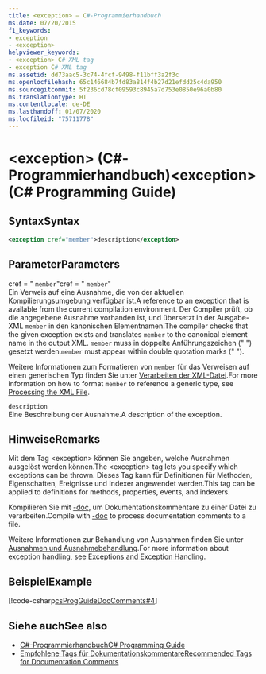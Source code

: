```yaml
---
title: <exception> – C#-Programmierhandbuch
ms.date: 07/20/2015
f1_keywords:
- exception
- <exception>
helpviewer_keywords:
- <exception> C# XML tag
- exception C# XML tag
ms.assetid: dd73aac5-3c74-4fcf-9498-f11bff3a2f3c
ms.openlocfilehash: 65c146684b7fd83a814f4b27d21efdd25c4da950
ms.sourcegitcommit: 5f236cd78cf09593c8945a7d753e0850e96a0b80
ms.translationtype: HT
ms.contentlocale: de-DE
ms.lasthandoff: 01/07/2020
ms.locfileid: "75711778"
---
```

# <a name="exception-c-programming-guide"></a><span data-ttu-id="af166-102">\<exception> (C#-Programmierhandbuch)</span><span class="sxs-lookup"><span data-stu-id="af166-102">\<exception> (C# Programming Guide)</span></span>
## <a name="syntax"></a><span data-ttu-id="af166-103">Syntax</span><span class="sxs-lookup"><span data-stu-id="af166-103">Syntax</span></span>  
  
```xml  
<exception cref="member">description</exception>  
```  
  
## <a name="parameters"></a><span data-ttu-id="af166-104">Parameter</span><span class="sxs-lookup"><span data-stu-id="af166-104">Parameters</span></span>  
 <span data-ttu-id="af166-105">cref = " `member`"</span><span class="sxs-lookup"><span data-stu-id="af166-105">cref = " `member`"</span></span>  
 <span data-ttu-id="af166-106">Ein Verweis auf eine Ausnahme, die von der aktuellen Kompilierungsumgebung verfügbar ist.</span><span class="sxs-lookup"><span data-stu-id="af166-106">A reference to an exception that is available from the current compilation environment.</span></span> <span data-ttu-id="af166-107">Der Compiler prüft, ob die angegebene Ausnahme vorhanden ist, und übersetzt in der Ausgabe-XML `member` in den kanonischen Elementnamen.</span><span class="sxs-lookup"><span data-stu-id="af166-107">The compiler checks that the given exception exists and translates `member` to the canonical element name in the output XML.</span></span> <span data-ttu-id="af166-108">`member` muss in doppelte Anführungszeichen (" ") gesetzt werden.</span><span class="sxs-lookup"><span data-stu-id="af166-108">`member` must appear within double quotation marks (" ").</span></span>  
  
 <span data-ttu-id="af166-109">Weitere Informationen zum Formatieren von `member` für das Verweisen auf einen generischen Typ finden Sie unter [Verarbeiten der XML-Datei](processing-the-xml-file.md).</span><span class="sxs-lookup"><span data-stu-id="af166-109">For more information on how to format `member` to reference a generic type, see [Processing the XML File](processing-the-xml-file.md).</span></span>
  
 `description`  
 <span data-ttu-id="af166-110">Eine Beschreibung der Ausnahme.</span><span class="sxs-lookup"><span data-stu-id="af166-110">A description of the exception.</span></span>  
  
## <a name="remarks"></a><span data-ttu-id="af166-111">Hinweise</span><span class="sxs-lookup"><span data-stu-id="af166-111">Remarks</span></span>  
 <span data-ttu-id="af166-112">Mit dem Tag \<exception> können Sie angeben, welche Ausnahmen ausgelöst werden können.</span><span class="sxs-lookup"><span data-stu-id="af166-112">The \<exception> tag lets you specify which exceptions can be thrown.</span></span> <span data-ttu-id="af166-113">Dieses Tag kann für Definitionen für Methoden, Eigenschaften, Ereignisse und Indexer angewendet werden.</span><span class="sxs-lookup"><span data-stu-id="af166-113">This tag can be applied to definitions for methods, properties, events, and indexers.</span></span>  
  
 <span data-ttu-id="af166-114">Kompilieren Sie mit [-doc](../../language-reference/compiler-options/doc-compiler-option.md), um Dokumentationskommentare zu einer Datei zu verarbeiten.</span><span class="sxs-lookup"><span data-stu-id="af166-114">Compile with [-doc](../../language-reference/compiler-options/doc-compiler-option.md) to process documentation comments to a file.</span></span>  
  
 <span data-ttu-id="af166-115">Weitere Informationen zur Behandlung von Ausnahmen finden Sie unter [Ausnahmen und Ausnahmebehandlung](../exceptions/index.md).</span><span class="sxs-lookup"><span data-stu-id="af166-115">For more information about exception handling, see [Exceptions and Exception Handling](../exceptions/index.md).</span></span>  
  
## <a name="example"></a><span data-ttu-id="af166-116">Beispiel</span><span class="sxs-lookup"><span data-stu-id="af166-116">Example</span></span>  
 [!code-csharp[csProgGuideDocComments#4](~/samples/snippets/csharp/VS_Snippets_VBCSharp/csProgGuideDocComments/CS/DocComments.cs#4)]  
  
## <a name="see-also"></a><span data-ttu-id="af166-117">Siehe auch</span><span class="sxs-lookup"><span data-stu-id="af166-117">See also</span></span>

- [<span data-ttu-id="af166-118">C#-Programmierhandbuch</span><span class="sxs-lookup"><span data-stu-id="af166-118">C# Programming Guide</span></span>](../index.md)
- [<span data-ttu-id="af166-119">Empfohlene Tags für Dokumentationskommentare</span><span class="sxs-lookup"><span data-stu-id="af166-119">Recommended Tags for Documentation Comments</span></span>](recommended-tags-for-documentation-comments.md)
